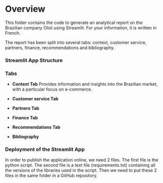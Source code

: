 # Overview

This folder contains the code to generate an analytical report on the Brazilian company Olist using Streamlit. For your information, it is written in French. 

The report has been split into several tabs: context, customer service, partners, finance, recommendations and bibliography. 

### Streamlit App Structure


### Tabs
- **Context Tab**
Provides information and insights into the Brazilian market, with a particular focus on e-commerce.

- **Customer service Tab**
- **Partners Tab**
- **Finance Tab**
- **Recommendations Tab**
- **Bibliography**

### Deployment of the Streamlit App
In order to publish the application online, we need 2 files. The first file is the python script. The second file is a text file (requirements.txt) containing all the versions of the libraries used in the script. 
Then we need to put these 2 files in the same folder in a GitHub repository. 
